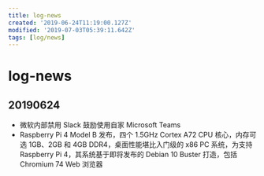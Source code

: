 ```yaml
---
title: log-news
created: '2019-06-24T11:19:00.127Z'
modified: '2019-07-03T05:39:11.642Z'
tags: [log/news]
---
```


# log-news

## 20190624
- 微软内部禁用 Slack 鼓励使用自家 Microsoft Teams
- Raspberry Pi 4 Model B 发布，四个 1.5GHz Cortex A72 CPU 核心，内存可选 1GB、2GB 和 4GB DDR4，桌面性能堪比入门级的 x86 PC 系统，为支持 Raspberry Pi 4，其系统基于即将发布的 Debian 10 Buster 打造，包括Chromium 74 Web 浏览器

